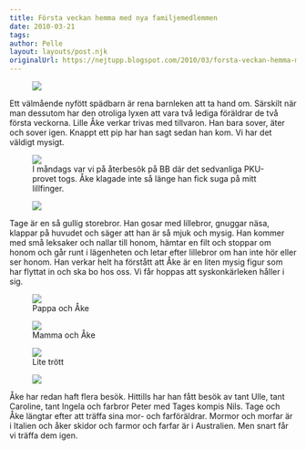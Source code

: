 ```yaml
---
title: Första veckan hemma med nya familjemedlemmen
date: 2010-03-21
tags: 	
author: Pelle
layout: layouts/post.njk
originalUrl: https://nejtupp.blogspot.com/2010/03/forsta-veckan-hemma-med-nya.html
---
```


<figure>
	<img src="../../../img/2010/03/Första+veckan-_MG_0730.jpg">
</figure>

Ett välmående nyfött spädbarn är rena barnleken att ta hand om. Särskilt när man dessutom har den otroliga lyxen att vara två lediga föräldrar de två första veckorna. Lille Åke verkar trivas med tillvaron. Han bara sover, äter och sover igen. Knappt ett pip har han sagt sedan han kom. Vi har det väldigt mysigt.

<figure>
	<img src="../../../img/2010/03/Återbesök+på+SÖS-_MG_0715-blurred.jpg">
	<figcaption>I måndags var vi på återbesök på BB där det sedvanliga PKU-provet togs. Åke klagade inte så länge han fick suga på mitt lillfinger.</figcaption>
</figure>

<figure>
	<img src="../../../img/2010/03/Första+veckan-_MG_0423.jpg">
</figure>

Tage är en så gullig storebror. Han gosar med lillebror, gnuggar näsa, klappar på huvudet och säger att han är så mjuk och mysig. Han kommer med små leksaker och nallar till honom, hämtar en filt och stoppar om honom och går runt i lägenheten och letar efter lillebror om han inte hör eller ser honom. Han verkar helt ha förstått att Åke är en liten mysig figur som har flyttat in och ska bo hos oss. Vi får hoppas att syskonkärleken håller i sig.

<figure>
	<img src="../../../img/2010/03/Första+veckan-_MG_0756.jpg">
	<figcaption>Pappa och Åke</figcaption>
</figure>

<figure>
	<img src="../../../img/2010/03/Första+veckan-_MG_0481.jpg">
	<figcaption>Mamma och Åke</figcaption>
</figure>

<figure>
	<img src="../../../img/2010/03/Första+veckan-_MG_0735.jpg">
	<figcaption>Lite trött</figcaption>
</figure>

<figure>
	<img src="../../../img/2010/03/Första+veckan-_MG_0517.jpg">
</figure>

Åke har redan haft flera besök. Hittills har han fått besök av tant Ulle, tant Caroline, tant Ingela och farbror Peter med Tages kompis Nils. Tage och Åke längtar efter att träffa sina mor- och farföräldrar. Mormor och morfar är i Italien och åker skidor och farmor och farfar är i Australien. Men snart får vi träffa dem igen.
